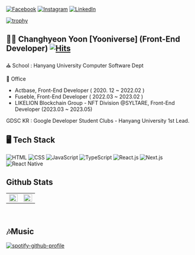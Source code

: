 [![Facebook](https://img.shields.io/badge/-Facebook-1877f2?style=round-square&logo=facebook&logoColor=white&link=https://www.facebook.com/profile.php?id=100049705026429)](https://www.facebook.com/profile.php?id=100049705026429)
[![Instagram](https://img.shields.io/badge/-Instagram-e4405f?style=round-square&logo=instagram&logoColor=white&link=https://www.instagram.com/yooniverse.dev)](https://www.instagram.com/yooniverse.dev)
[![LinkedIn](https://img.shields.io/badge/-LinkedIn-0077b5?style=round-square&logo=linkedin&logoColor=white&link=https://www.linkedin.com/in/changhyeon-yoon-4018b71ba)](https://www.linkedin.com/in/changhyeon-yoon-4018b71ba)

[![trophy](https://github-profile-trophy.vercel.app/?username=ChanghyeonYoon&column=4&no-frame=true)](https://github.com/ryo-ma/github-profile-trophy)

## 👋🏻 Changhyeon Yoon [Yooniverse] (Front-End Developer) [![Hits](https://hits.seeyoufarm.com/api/count/incr/badge.svg?url=https%3A%2F%2Fgithub.com%2FChanghyeonYoon&count_bg=%2379C83D&title_bg=%23555555&icon=&icon_color=%23E7E7E7&title=hits&edge_flat=false)](https://hits.seeyoufarm.com)
⛪ School️ : Hanyang University Computer Software Dept

🏢 Office 
- Actbase, Front-End Developer ( 2020. 12 ~ 2022.02 ) 
- Fuseble, Front-End Developer ( 2022.03 ~ 2023.02 )
- LIKELION Blockchain Group - NFT Division @SYLTARE, Front-End Developer (2023.03 ~ 2023.05)


GDSC KR : Google Developer Student Clubs - Hanyang University 1st Lead.


## 🖥  Tech Stack
![HTML](https://img.shields.io/badge/-HTML-brightgreen)
![CSS](https://img.shields.io/badge/-CSS-yellowgreen)
![JavaScript](https://img.shields.io/badge/-JavaScript-orange)
![TypeScript](https://img.shields.io/badge/-TypeScript-red)
![React.js](https://img.shields.io/badge/-React.js-lightgrey)
![Next.js](https://img.shields.io/badge/-Next.js-yellow)
![React Native](https://img.shields.io/badge/-React%20Native-blue)

## Github Stats
<table><tr><td valign="top" width="50%">

<img src="https://github-readme-stats.vercel.app/api?username=ChanghyeonYoon&show_icons=true&count_private=true&hide_border=true" align="left" style="width: 100%" />

</td><td valign="top" width="50%">

<img src="https://github-readme-stats.vercel.app/api/top-langs/?username=ChanghyeonYoon&hide_border=true&layout=compact" align="left" style="width: 100%" />

</td></tr></table>  

<br/> 

## 🎶Music
[![spotify-github-profile](https://spotify-github-profile.vercel.app/api/view?uid=aim2x9i3fsieeq7rffboost6l&cover_image=true&theme=default&show_offline=false&background_color=121212&interchange=false)](https://github.com/kittinan/spotify-github-profile)

<!--
**ChanghyeonYoon/ChanghyeonYoon** is a ✨ _special_ ✨ repository because its `README.md` (this file) appears on your GitHub profile.

Here are some ideas to get you started:

- 🔭 I’m currently working on ...
- 🌱 I’m currently learning ...
- 👯 I’m looking to collaborate on ...
- 🤔 I’m looking for help with ...
- 💬 Ask me about ...
- 📫 How to reach me: ...
- 😄 Pronouns: ...
- ⚡ Fun fact: ...
-->
